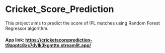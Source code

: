 # Cricket_Score_Prediction

This project aims to predict the score of IPL matches using Random Forest Regressor algorithm.

#### App link: https://cricketscoreprediction-t9apptc8xs7dvlk3kgmtte.streamlit.app/



